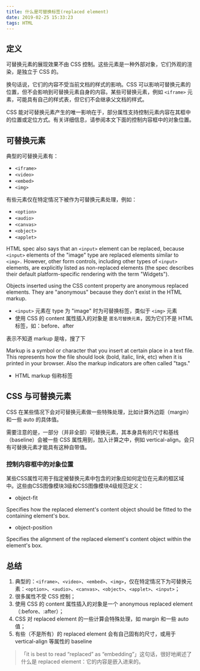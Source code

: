 ```yaml
---
title: 什么是可替换标签(replaced element)
date: 2019-02-25 15:33:23
tags: HTML
---
```


## 定义

可替换元素的展现效果不由 CSS 控制。这些元素是一种外部对象，它们外观的渲染，是独立于 CSS 的。

换句话说，它们的内容不受当前文档的样式的影响。CSS 可以影响可替换元素的位置，但不会影响到可替换元素自身的内容。某些可替换元素，例如 `<iframe>` 元素，可能具有自己的样式表，但它们不会继承父文档的样式。

CSS 能对可替换元素产生的唯一影响在于，部分属性支持控制元素内容在其框中的位置或定位方式。有关详细信息，请参阅本文下面的控制内容框中的对象位置。

<!-- more -->

## 可替换元素

典型的可替换元素有：

- `<iframe>`
- `<video>`
- `<embed>`
- `<img>`

有些元素仅在特定情况下被作为可替换元素处理，例如：

- `<option>`
- `<audio>`
- `<canvas>`
- `<object>`
- `<applet>`

HTML spec also says that an `<input>` element can be replaced, because `<input>` elements of the "image" type are replaced elements similar to `<img>.` However, other form controls, including other types of `<input>` elements, are explicitly listed as non-replaced elements (the spec describes their default platform-specific rendering with the term "Widgets").

Objects inserted using the CSS content property are anonymous replaced elements. They are "anonymous" because they don't exist in the HTML markup.

  - `<input>` 元素在 type 为 "image" 时为可替换标签，类似于 `<img>` 元素
  - 使用 CSS 的 content 属性插入的对象是 `匿名可替换元素`，因为它们不是 HTML 标签，如：before、after

表示不知道 markup 是啥，搜了下

Markup is a symbol or character that you insert at certain place in a text file. This represents how the file should look (bold, italic, link, etc) when it is printed in your browser.
Also the markup indicators are often called "tags."

- HTML markup 俗称标签

## CSS 与可替换元素

CSS 在某些情况下会对可替换元素做一些特殊处理，比如计算外边距（margin）和一些 auto 的具体值。

需要注意的是，一部分（并非全部）可替换元素，其本身具有的尺寸和基线（baseline）会被一些 CSS 属性用到，加入计算之中，例如 vertical-align。会只有可替换元素才能具有这种自带值。

### 控制内容框中的对象位置

某些CSS属性可用于指定被替换元素中包含的对象应如何定位在元素的框区域中。这些由CSS图像模块3级和CSS图像模块4级规范定义：

- object-fit

Specifies how the replaced element's content object should be fitted to the containing element's box.

- object-position

Specifies the alignment of the replaced element's content object within the element's box.

## 总结

1. 典型的：`<iframe>`、`<video>`、`<embed>`、`<img>`，仅在特定情况下为可替换元素：`<option>`、`<audio>`、`<canvas>`、`<object>`、`<applet>`、`<input>`；
2. 很多属性不受 CSS 控制；
3. 使用 CSS 的 content 属性插入的对象是一个 anonymous replaced element（:before、:after）；
4. CSS 对 replaced element 的一些计算会特殊处理，如 margin 和一些 auto 值；
5. 有些（不是所有）的 replaced element 会有自己固有的尺寸，或用于 vertical-align 等属性的 baseline

> 「it is best to read “replaced” as “embedding”」这句话，很好地阐述了什么是 replaced element：它的内容是嵌入进来的。